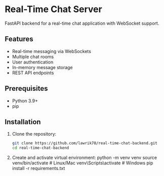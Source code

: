 # Real-Time Chat Server

FastAPI backend for a real-time chat application with WebSocket support.

## Features

- Real-time messaging via WebSockets
- Multiple chat rooms
- User authentication
- In-memory message storage
- REST API endpoints

## Prerequisites

- Python 3.9+
- pip

## Installation

1. Clone the repository:
   ```bash
   git clone https://github.com/lawrik70/real-time-chat-backend.git
   cd real-time-chat-backend
2. Create and activate virtual environment:
    python -m venv venv
    source venv/bin/activate  # Linux/Mac
    venv\Scripts\activate     # Windows
    pip install -r requirements.txt